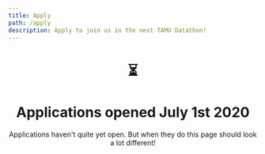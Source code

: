 ```yaml
---
title: Apply
path: /apply
description: Apply to join us in the next TAMU Datathon!
---
```

<center>

# ⏳
# Applications opened July 1st 2020
Applications haven't quite yet open. But when they do this page should look a lot different!

</center>
